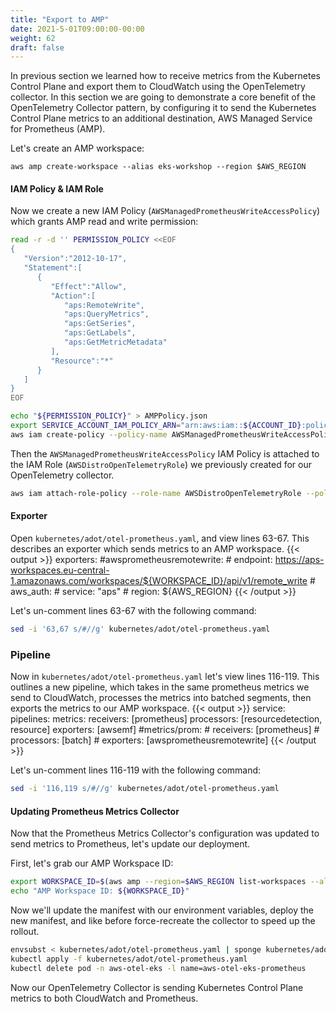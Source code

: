 ```yaml
---
title: "Export to AMP"
date: 2021-5-01T09:00:00-00:00
weight: 62
draft: false
---
```


In previous section we learned how to receive metrics from the Kubernetes Control Plane and export them to
CloudWatch using the OpenTelemetry collector. In this section we are going to demonstrate a core benefit of the
OpenTelemetry Collector pattern, by configuring it to send the Kubernetes Control Plane metrics to an additional
destination, AWS Managed Service for Prometheus (AMP).

Let's create an AMP workspace:
```bash:
aws amp create-workspace --alias eks-workshop --region $AWS_REGION
```

#### IAM Policy & IAM Role

Now we create a new IAM Policy (`AWSManagedPrometheusWriteAccessPolicy`) which grants AMP read and write permission:
```bash
read -r -d '' PERMISSION_POLICY <<EOF
{
   "Version":"2012-10-17",
   "Statement":[
      {
         "Effect":"Allow",
         "Action":[
            "aps:RemoteWrite",
            "aps:QueryMetrics",
            "aps:GetSeries",
            "aps:GetLabels",
            "aps:GetMetricMetadata"
         ],
         "Resource":"*"
      }
   ]
}
EOF

echo "${PERMISSION_POLICY}" > AMPPolicy.json
export SERVICE_ACCOUNT_IAM_POLICY_ARN="arn:aws:iam::${ACCOUNT_ID}:policy/AWSManagedPrometheusWriteAccessPolicy"
aws iam create-policy --policy-name AWSManagedPrometheusWriteAccessPolicy --policy-document file://AMPPolicy.json
```

Then the `AWSManagedPrometheusWriteAccessPolicy` IAM Policy is attached to the IAM Role (`AWSDistroOpenTelemetryRole`)
we previously created for our OpenTelemetry collector.
```bash
aws iam attach-role-policy --role-name AWSDistroOpenTelemetryRole --policy-arn=${SERVICE_ACCOUNT_IAM_POLICY_ARN}
```

#### Exporter

Open `kubernetes/adot/otel-prometheus.yaml`, and view lines 63-67. This describes an exporter which sends metrics to an AMP workspace.
{{< output >}} exporters:
      #awsprometheusremotewrite:
      #  endpoint: https://aps-workspaces.eu-central-1.amazonaws.com/workspaces/${WORKSPACE_ID}/api/v1/remote_write
      #  aws_auth:
      #    service: "aps"
      #    region: ${AWS_REGION}
{{< /output >}}

Let's un-comment lines 63-67 with the following command:
```bash
sed -i '63,67 s/#//g' kubernetes/adot/otel-prometheus.yaml
```


### Pipeline

Now in `kubernetes/adot/otel-prometheus.yaml` let's view lines 116-119. This outlines a new pipeline, which
takes in the same prometheus metrics we send to CloudWatch, processes the metrics into batched segments, then exports
the metrics to our AMP workspace. 
{{< output >}}   service:
      pipelines:
        metrics:
          receivers: [prometheus]
          processors: [resourcedetection, resource]
          exporters: [awsemf]
        #metrics/prom:
        #  receivers: [prometheus]
        #  processors: [batch]
        #  exporters: [awsprometheusremotewrite]
{{< /output >}}

Let's un-comment lines 116-119 with the following command:
```bash
sed -i '116,119 s/#//g' kubernetes/adot/otel-prometheus.yaml
```

#### Updating Prometheus Metrics Collector

Now that the Prometheus Metrics Collector's configuration was updated to send metrics to Prometheus, let's update our deployment.

First, let's grab our AMP Workspace ID:
```bash
export WORKSPACE_ID=$(aws amp --region=$AWS_REGION list-workspaces --alias eks-workshop | jq .workspaces[0].workspaceId -r)
echo "AMP Workspace ID: ${WORKSPACE_ID}"
```

Now we'll update the manifest with our environment variables, deploy the new manifest, and like before force-recreate the collector to speed up the rollout.
```bash
envsubst < kubernetes/adot/otel-prometheus.yaml | sponge kubernetes/adot/otel-prometheus.yaml
kubectl apply -f kubernetes/adot/otel-prometheus.yaml
kubectl delete pod -n aws-otel-eks -l name=aws-otel-eks-prometheus
```

Now our OpenTelemetry Collector is sending Kubernetes Control Plane metrics to both CloudWatch and Prometheus.
